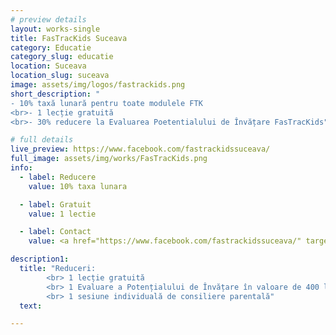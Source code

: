 ```yaml
---
# preview details
layout: works-single
title: FasTracKids Suceava
category: Educatie
category_slug: educatie
location: Suceava
location_slug: suceava
image: assets/img/logos/fastrackids.png
short_description: "
- 10% taxă lunară pentru toate modulele FTK
<br>- 1 lecție gratuită
<br>- 30% reducere la Evaluarea Poetentialului de Învățare FasTracKids"

# full details
live_preview: https://www.facebook.com/fastrackidssuceava/
full_image: assets/img/works/FasTracKids.png
info:
  - label: Reducere
    value: 10% taxa lunara

  - label: Gratuit
    value: 1 lectie

  - label: Contact
    value: <a href="https://www.facebook.com/fastrackidssuceava/" target="_blank">Website</a>

description1:
  title: "Reduceri: 
        <br> 1 lecție gratuită 
        <br> 1 Evaluare a Potențialului de Învățare în valoare de 400 lei
        <br> 1 sesiune individuală de consiliere parentală"
  text: 

---
```

